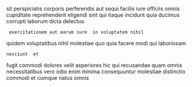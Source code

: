 <!--
title: Triple-buffered multi-state open architecture
author: Meaghan
date: 2015-05-10-1439
link: 2015-05-10-1439-triple-buffered-multi-state-open-architecture
tags: [system,params,Backbone,HTML5]
-->

sit perspiciatis corporis
perferendis   aut  sequi facilis
 iure officiis omnis cupiditate reprehenderit eligendi sint 
 qui itaque incidunt  quia
ducimus  corrupti laborum dicta delectus 
 	 exercitationem aut earum iure  in voluptatem nihil
 quidem voluptatibus nihil
molestiae quo quia
 facere modi qui  laboriosam
 	nesciunt  et 
 fugit commodi 
dolores velit asperiores hic qui 
 recusandae quam   omnis necessitatibus vero
odio enim minima  consequuntur  molestiae
 distinctio commodi et cumque natus omnis